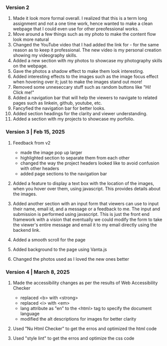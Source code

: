 ### Version 2

1. Made it look more formal overall. I realized that this is a term long assignment and not a one time work, hence wanted to make a clean webpage that I could even use for other preofessional works.
2. Move around a few things such as my photo to make the content flow look more natural
3. Changed the YouTube video that I had added the link for - for the same reason as to keep it professional. The new video is my personal creation showing my videography skills.
4. Added a new section with my photos to showcase my photography skills on the webpage.
5. Gave the photos a shadow effect to make them look interesting.
6. Added interesting effects to the images such as the image focus effect when hovering over it; just to make the images stand out more!
7. Removed some unneseccary stuff such as random buttons like "Hi! Click me!"
8. Added a navigation bar that will help the viewers to navigate to related pages such as linkein, github, youtube, etc.
9. Fancyfied the navigation bar for better looks.
10. Added section headings for the clarity and viewer understanding.
11. Added a section with my projects to showcase my porfolio.


### Version 3 | Feb 15, 2025
1. Feedback from v2
    * made the image pop up larger
    * highlighted section to separate them from each other
    * changed the way the project headers looked like to avoid confusion with other headers
    * added page sections to the navigation bar

2. Added a feature to display a text box with the location of the images, when you hover over them, using javascript. This provides details about the images.

3. Added another section with an input form that viewers can use to input their name, email id, and a message or a feedback to me. The input and submission is performed using javascript. 
This is just the front end framework with a vision that eventually we could modify the form to take the viewer's entire message and email it to my email directly using the backend link.
4. Added a smooth scroll for the page
5. Added background to the page using Vanta.js
6. Changed the photos used as I loved the new ones better


### Version 4 | March 8, 2025
1. Made the accessibility changes as per the results of Web Accessibility Checker
    * replaced \<b> with \<strong>
    * replaced \<i> with \<em>
    * lang attribute as "en" to the \<html> tag to specify the document language
    * modified the alt descriptions for images for better clarity

3. Used "Nu Html Checker" to get the erros and optimized the html code

2. Used "style lint" to get the erros and optimize the css code